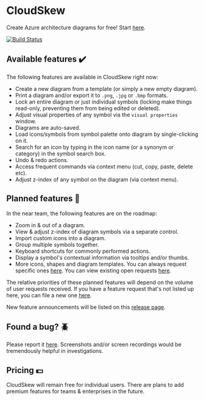 # CloudSkew

Create Azure architecture diagrams for free! Start [here](https://www.cloudskew.com/).

[![Build Status](https://cloudskewprod.azureedge.net/assets/misc/landing-page-hero-2.jpg)](https://www.cloudskew.com/)

## Available features :heavy_check_mark:

The following features are available in CloudSkew right now:

* Create a new diagram from a template (or simply a new empty diagram).
* Print a diagram and/or export it to `.png`, `.jpg` or `.bmp` formats.
* Lock an entire diagram or just individual symbols (locking make things read-only, preventing them from being edited or deleted).
* Adjust visual properties of any symbol via the `visual properties` window.
* Diagrams are auto-saved.
* Load icons/symbols from symbol palette onto diagram by single-clicking on it.
* Search for an icon by typing in the icon name (or a synonym or category) in the symbol search box.
* Undo & redo actions.
* Access frequent commands via context menu (cut, copy, paste, delete etc).
* Adjust z-index of any symbol on the diagram (via context menu).

## Planned features :calendar:

In the near team, the following features are on the roadmap:

* Zoom in & out of a diagram.
* View & adjust z-index of diagram symbols via a separate control.
* Import custom icons into a diagram.
* Group multiple symbols together.
* Keyboard shortcuts for commonly performed actions.
* Display a symbol's contextual information via tooltips and/or thumbs.
* More icons, shapes and diagram templates. You can always request specific ones [here](https://github.com/cloudskew/cloudskew/issues/new/choose). You can view existing open requests [here](https://github.com/cloudskew/cloudskew/issues?q=is%3Aopen+is%3Aissue+label%3Aicon-request).

The relative priorities of these planned features will depend on the volume of user requests received. If you have a feature request that's not listed up here, you can file a new one [here](https://github.com/cloudskew/cloudskew/issues/new/choose).

New feature announcements will be listed on this [release page](https://github.com/cloudskew/cloudskew/releases).

## Found a bug? :beetle:

Please report it [here](https://github.com/cloudskew/cloudskew/issues/new/choose). Screenshots and/or screen recordings would be tremendously helpful in investigations.

## Pricing :dollar:

CloudSkew will remain free for individual users. There are plans to add premium features for teams & enterprises in the future.
